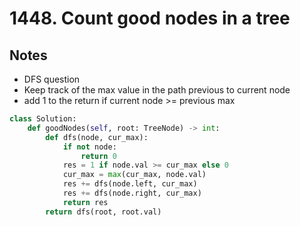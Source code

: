 # 1448. Count good nodes in a tree

## Notes
- DFS question
- Keep track of the max value in the path previous to current node
- add 1 to the return if current node >= previous max

```python
class Solution:
    def goodNodes(self, root: TreeNode) -> int:
        def dfs(node, cur_max):
            if not node:
                return 0
            res = 1 if node.val >= cur_max else 0
            cur_max = max(cur_max, node.val)
            res += dfs(node.left, cur_max)
            res += dfs(node.right, cur_max)
            return res
        return dfs(root, root.val)
```

